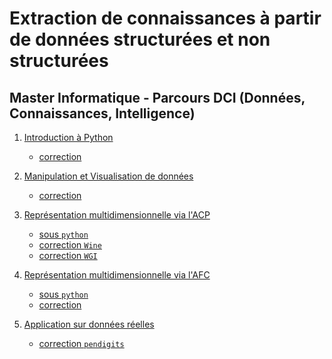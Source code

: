# Extraction de connaissances à partir de données structurées et non structurées

## Master Informatique - Parcours DCI (Données, Connaissances, Intelligence)

1. [Introduction à Python](seance1-intro-python)
    - [correction](seance1-correction.html)

2. [Manipulation et Visualisation de données](seance2-stat-python)
    - [correction](seance2-correction.html)

3. [Représentation multidimensionnelle via l'ACP](seance3-acp.html)
    - [sous `python`](seance3-acp-python.html)
    - [correction `Wine`](seance3-correction-wine.html)
    - [correction `WGI`](seance3-correction-wgi.html)

4. [Représentation multidimensionnelle via l'AFC](seance4-afc.html)
    - [sous `python`](seance4-afc-python.html)
    - [correction](seance4-afc-correction.html)

5. [Application sur données réelles](seance5-donnees-reelles-1.html)
    - [correction `pendigits`](seance5-correctionA.html)

<!--
5. [Classification avec CAH et k-means](seance5-classif.html)
    - [sous `python`](seance5-classif-python.html)
    - [correction](seance5-correction.html)
6. [Application sur données réelles](seance6-donnees-reelles.html)
    - [correction](seance6-correction.html)



- Nouveau programme :
    1. Intro Python
    2. Manipulation "à la SQL" et visualisation de données (univarié et bivarié)
    3. ACP
    4. AFC
    5. Application sur données réelles
    6. [TP noté]
    7. k-means et CAH
    8. DBSCAN, SOM, MDS et autre ?
    9. 2ème application sur données réelles
    10. [TP noté Evaluation finale]



-->

<!--
Lien vers les plateformes de l'UFR Math-Info : 
- [JupyterHub](https://jupyter.ens.math-info.univ-paris5.fr/)
- [RStudio](https://rstudio.ens.math-info.univ-paris5.fr/)
-->

